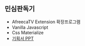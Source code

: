 ## 민심판독기
- AfreecaTV Extension 확장프로그램
- Vanilla Javascript
- Css Materialize
- [기획서 PPT](https://www.canva.com/design/DAFxCageAgc/s3_Rtz8DaoFBVGecNF4Zsg/view?utm_content=DAFxCageAgc&utm_campaign=designshare&utm_medium=link&utm_source=publishsharelink#1)

